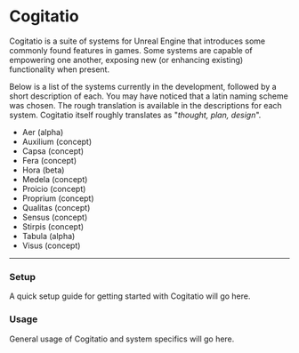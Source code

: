 # Cogitatio

Cogitatio is a suite of systems for Unreal Engine that introduces some commonly found features in games. Some systems are capable of empowering one another, exposing new (or enhancing existing) functionality when present.

Below is a list of the systems currently in the development, followed by a short description of each. You may have noticed that a latin naming scheme was chosen. The rough translation is available in the descriptions for each system. Cogitatio itself roughly translates as "_thought, plan, design_".

* Aer (alpha)
* Auxilium (concept)
* Capsa (concept)
* Fera (concept)
* Hora (beta)
* Medela (concept)
* Proicio (concept)
* Proprium (concept)
* Qualitas (concept)
* Sensus (concept)
* Stirpis (concept)
* Tabula (alpha)
* Visus (concept)

-----

### Setup

A quick setup guide for getting started with Cogitatio will go here.

### Usage

General usage of Cogitatio and system specifics will go here.